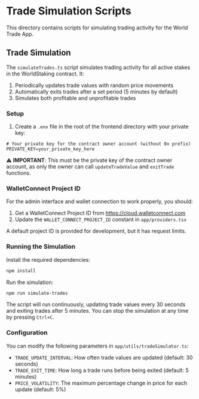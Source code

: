 # Trade Simulation Scripts

This directory contains scripts for simulating trading activity for the World Trade App.

## Trade Simulation

The `simulateTrades.ts` script simulates trading activity for all active stakes in the WorldStaking contract. It:

1. Periodically updates trade values with random price movements
2. Automatically exits trades after a set period (5 minutes by default)
3. Simulates both profitable and unprofitable trades

### Setup

1. Create a `.env` file in the root of the frontend directory with your private key:

```
# Your private key for the contract owner account (without 0x prefix)
PRIVATE_KEY=your_private_key_here
```

⚠️ **IMPORTANT**: This must be the private key of the contract owner account, as only the owner can call `updateTradeValue` and `exitTrade` functions.

### WalletConnect Project ID

For the admin interface and wallet connection to work properly, you should:

1. Get a WalletConnect Project ID from https://cloud.walletconnect.com
2. Update the `WALLET_CONNECT_PROJECT_ID` constant in `app/providers.tsx`

A default project ID is provided for development, but it has request limits.

### Running the Simulation

Install the required dependencies:

```bash
npm install
```

Run the simulation:

```bash
npm run simulate-trades
```

The script will run continuously, updating trade values every 30 seconds and exiting trades after 5 minutes. You can stop the simulation at any time by pressing `Ctrl+C`.

### Configuration

You can modify the following parameters in `app/utils/tradeSimulator.ts`:

- `TRADE_UPDATE_INTERVAL`: How often trade values are updated (default: 30 seconds)
- `TRADE_EXIT_TIME`: How long a trade runs before being exited (default: 5 minutes)
- `PRICE_VOLATILITY`: The maximum percentage change in price for each update (default: 5%) 
